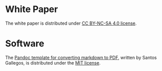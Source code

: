 # White Paper

The white paper is distributed under [CC BY-NC-SA 4.0 license](https://creativecommons.org/licenses/by-nc-sa/4.0/).

# Software

The [Pandoc template for converting markdown to PDF](https://github.com/stsewd/ieee-pandoc-template), written by Santos Gallegos, is distributed under the [MIT license](https://github.com/stsewd/ieee-pandoc-template/blob/master/LICENSE).
